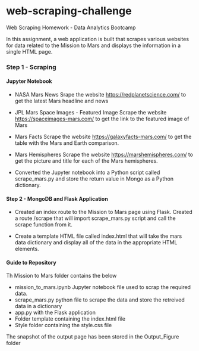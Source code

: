 # web-scraping-challenge
Web Scraping Homework - Data Analytics Bootcamp

In this assignment, a web application is built that scrapes various websites for data related to the Mission to Mars and displays the information in a single HTML page.

### Step 1 - Scraping
#### Jupyter Notebook

* NASA Mars News
Srape the website https://redplanetscience.com/ to get the latest Mars headline and news

* JPL Mars Space Images - Featured Image
Scrape the website https://spaceimages-mars.com/ to get the link to the featured image of Mars

* Mars Facts
Scrape the website https://galaxyfacts-mars.com/ to get the table with the Mars and Earth comparison.

* Mars Hemispheres
Scrape the website https://marshemispheres.com/ to get the picture and title for each of the Mars hemispheres.

* Converted the Jupyter notebook into a Python script called scrape_mars.py and store the return value in Mongo as a Python dictionary.

#### Step 2 - MongoDB and Flask Application

* Created an index route to the Mission to Mars page using Flask. Created a route /scrape that will import scrape_mars.py script and call the scrape function from it.

* Create a template HTML file called index.html that will take the mars data dictionary and display all of the data in the appropriate HTML elements. 

#### Guide to Repository

Th Mission to Mars folder contains the below

* mission_to_mars.ipynb Jupyter notebook file used to scrap the required data.
* scrape_mars.py python file to scrape the data and store the retreived data in a dictionary
* app.py with the Flask application
* Folder template containing the index.html file
* Style folder containing the style.css file

The snapshot of the output page has been stored in the Output_Figure folder
